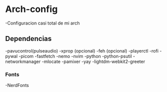 # Arch-config
-Configuracion casi total de mi arch


## Dependencias
-pavucontrol(pulseaudio)
-xprop (opcional)
-feh (opcional)
-playerctl
-rofi
-pywal
-picom
-fastfetch
-nemo
-nvim
-python
-python-psutil
-networkmanager
-mlocate
-pamixer
-yay
-lightdm-webkit2-greeter

### Fonts
-NerdFonts

